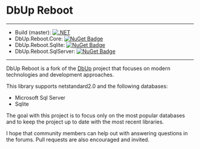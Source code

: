 # DbUp Reboot

***

* Build (master): [![.NET](https://github.com/chriswill/DbUpReboot/actions/workflows/dotnet.yml/badge.svg?branch=master)](https://github.com/chriswill/DbUpReboot/actions/workflows/dotnet.yml)
* DbUp.Reboot.Core: [![NuGet Badge](https://buildstats.info/nuget/DbUp.Reboot.Core)](https://www.nuget.org/packages/DbUp.Reboot.Core/)
* DbUp.Reboot.Sqlite: [![NuGet Badge](https://buildstats.info/nuget/DbUp.Reboot.Sqlite)](https://www.nuget.org/packages/DbUp.Reboot.Sqlite/)
* DbUp.Reboot.SqlServer: [![NuGet Badge](https://buildstats.info/nuget/DbUp.Reboot.SqlServer)](https://www.nuget.org/packages/DbUp.Reboot.SqlServer/)

***

DbUp Reboot is a fork of the [DbUp](https://github.com/DbUp/DbUp) project that focuses on modern technologies and development approaches.

This library supports netstandard2.0 and the following databases:
* Microsoft Sql Server
* Sqlite

The goal with this project is to focus only on the most popular databases and to keep the project up to date with the most recent libraries. 

I hope that community members can help out with answering questions in the forums. Pull requests are also encouraged and invited.